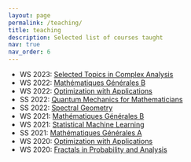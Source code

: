 ```yaml
---
layout: page
permalink: /teaching/
title: teaching
description: Selected list of courses taught
nav: true
nav_order: 6
---
```


* WS 2023: [Selected Topics in Complex Analysis](https://moodle.unige.ch/course/view.php?id=16194)
* WS 2022: [Mathématiques Générales B](https://moodle.unige.ch/course/view.php?id=13422)
* WS 2022: [Optimization with Applications](https://moodle.unige.ch/course/view.php?id=8571)
* SS 2022: [Quantum Mechanics for Mathematicians](https://github.com/anedelin/QM2022)
* SS 2022: [Spectral Geometry](https://github.com/nikolaibobenko/SpectralGeometry2022)
* WS 2021: [Mathématiques Générales B](https://moodle.unige.ch/course/view.php?id=6686)
* WS 2021: [Statistical Machine Learning]()
* SS 2021: [Mathématiques Générales A]()
* WS 2020: [Optimization with Applications](https://github.com/nikolaibobenko/optimWithApplications2020)
* WS 2020: [Fractals in Probability and Analysis](https://github.com/nikolaibobenko/fractals-Prob-2020)


